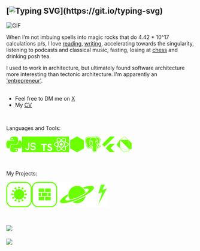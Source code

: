 ## [![Typing SVG](https://readme-typing-svg.demolab.com/?lines=Hello,+I'm+Cal!)](https://git.io/typing-svg)

<img align="centre" alt="GIF" src="https://media0.giphy.com/media/v1.Y2lkPTc5MGI3NjExb3Jld3Jib2NyZjVuOWo3bWo4aWVrNHY4MTUxMzQxb2lmZmw4cWZieiZlcD12MV9pbnRlcm5hbF9naWZfYnlfaWQmY3Q9Zw/KmHueA88mFABT9GkkR/giphy.gif" width="600px"/>

When I’m not imbuing spells into magic rocks that do 4.42 * 10^17 calculations p/s, I love [reading](https://www.goodreads.com/user/show/83229413-callum-woodford), [writing](https://calwoodford.com/books), accelerating towards the singularity, listening to podcasts and classical music, fasting, losing at [chess](https://www.chess.com/member/gloriouscal) and drinking posh tea.

I used to work in architecture, but ultimately found software architecture more interesting than tectonic architecture. I'm apparently an ['entrepreneur'](https://www.thestar.co.uk/news/striking-image-by-young-sheffield-entrepreneur-is-award-winner-227956).
<br>
<br>

- Feel free to DM me on [X](https://x.com/calwoodford)
- My [CV](https://calwoodford.com/)

<br>

Languages and Tools:

<a href="https://python.org" target="_blank"><img align="left" alt="Python" height ="42px" src="https://github.com/calwoodford/calwoodford/blob/main/assets/green_icons/python_green.png?raw=true"></a>
<a href="https://developer.mozilla.org/en-US/docs/Web/JavaScript" target="_blank"> <img align="left" alt="JavaScript" height ="42px"  src="https://github.com/calwoodford/calwoodford/blob/main/assets/green_icons/javascript_green.png?raw=true"> </a>
<a href="https://typescriptlang.org/" target="_blank"><img align="left" alt="Typescript" height ="42px" src="https://github.com/calwoodford/calwoodford/blob/main/assets/green_icons/typescript_green.png?raw=true"></a>
<a href="https://reactjs.org/" target="_blank"> <img align="left" alt="React" height ="42px" src="https://github.com/calwoodford/calwoodford/blob/main/assets/green_icons/react_green.png?raw=true"></a>
<a href="https://nodejs.org" target="_blank"><img align="left" alt="Node.js" height ="42px" src="https://github.com/calwoodford/calwoodford/blob/main/assets/green_icons/node_green.png?raw=true"></a>
<a href="https://www.postgresql.org/" target="_blank"> <img src="https://github.com/calwoodford/calwoodford/blob/main/assets/green_icons/postgresql_green.svg?raw=true" align="left" alt="PostgreSQL" height='42px'/> </a>
<a href="https://dart.dev" target="_blank"> <img src="https://github.com/calwoodford/calwoodford/blob/main/assets/green_icons/dart_green.png?raw=true" alt="dart" height='42px'/> </a>
<a href="https://flutter.dev/" target="_blank"> <img src="https://github.com/calwoodford/calwoodford/blob/main/assets/green_icons/flutter_green.png?raw=true" align="left" alt="Flutter" height='42px'/> </a>


<br>

My Projects:

<a href="https://longcovidbase.com" target="_blank"> <img alt="longcovidbase.com" src="https://github.com/calwoodford/calwoodford/blob/main/assets/green_icons/lcb_applogo_green.svg?raw=true" height="68" align="left"> </a>
<a href="https://brickblock.site" target="_blank"> <img alt="brickblock" src="https://github.com/calwoodford/calwoodford/blob/main/assets/green_icons/brickblock_applogo_green.svg?raw=true" height="68" align="left"> </a>
<a href="https://nasaapodgenerator.netlify.app/" target="_blank"> <img alt="nasaapodgenerator" src="https://github.com/calwoodford/calwoodford/blob/main/assets/green_icons/saturn_green.png?raw=true" height="68" align="left"> </a>
<a href="https://gbprecipitationradar.netlify.app/" target="_blank"> <img alt="gbprecipitationradar" src="https://github.com/calwoodford/calwoodford/blob/main/assets/green_icons/lightning_green.png?raw=true" height="68" align="left"> </a>

<br><br>
<br><br>
<br><br>

![](https://komarev.com/ghpvc/?username=calwoodford&color=green)
<br><br>
<img src="https://www.codewars.com/users/calwoodford/badges/micro">
